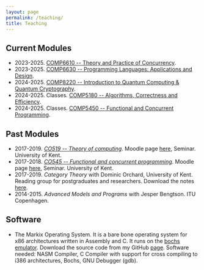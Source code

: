 ```yaml
---
layout: page
permalink: /teaching/
title: Teaching
---
```


## Current Modules
- 2023-2025. [COMP6610 -- Theory and Practice of Concurrency](https://www.kent.ac.uk/courses/modules/module/CO661).
- 2023-2025. [COMP6630 -- Programming Languages: Applications and Design](https://www.kent.ac.uk/courses/modules/module/CO663).  
- 2024-2025. [COMP8220 -- Introduction to Quantum Computing & Quantum Cryptography](https://www.kent.ac.uk/courses/modules/module/CO822).
- 2024-2025. Classes. [COMP5180 -- Algorithms, Correctness and Efficiency](https://www.kent.ac.uk/courses/modules/module/CO518).
- 2024-2025. Classes. [COMP5450 -- Functional and Concurrent Programming](https://www.kent.ac.uk/courses/modules/module/CO545).  


## Past Modules

- 2017-2019. *[CO519 -- Theory of computing](https://www.kent.ac.uk/courses/modules/module/CO519)*. Moodle page [here](https://moodle.kent.ac.uk/2018/course/view.php?id=703), Seminar. University of Kent.
- 2017-2018. *[CO545 -- Functional and concurrent programming](https://www.kent.ac.uk/courses/modules/module/CO545)*. Moodle page [here](https://moodle.kent.ac.uk/2017/course/view.php?id=836), Seminar. University of Kent.
- 2017-2019. *Category Theory* with Dominic Orchard, University of Kent. Reading group for postgraduates and researchers. Download the notes [here](/assets/papers/intro-cat24.pdf).
- 2014-2015. *Advanced Models and Programs* with Jesper Bengtson. ITU Copenhagen. 

## Software
- The Markix Operating System. It is a bare bone operating system for x86 architectures written in Assembly and C. It runs on the [bochs emulator](https://bochs.sourceforge.io). Download the source code from my GitHub [page](https://github.com/mpaviotti/Markix). Software needed: NASM Compiler, C Compiler with support for cross compiling to i386 architectures, Bochs, GNU Debugger (gdb).  


